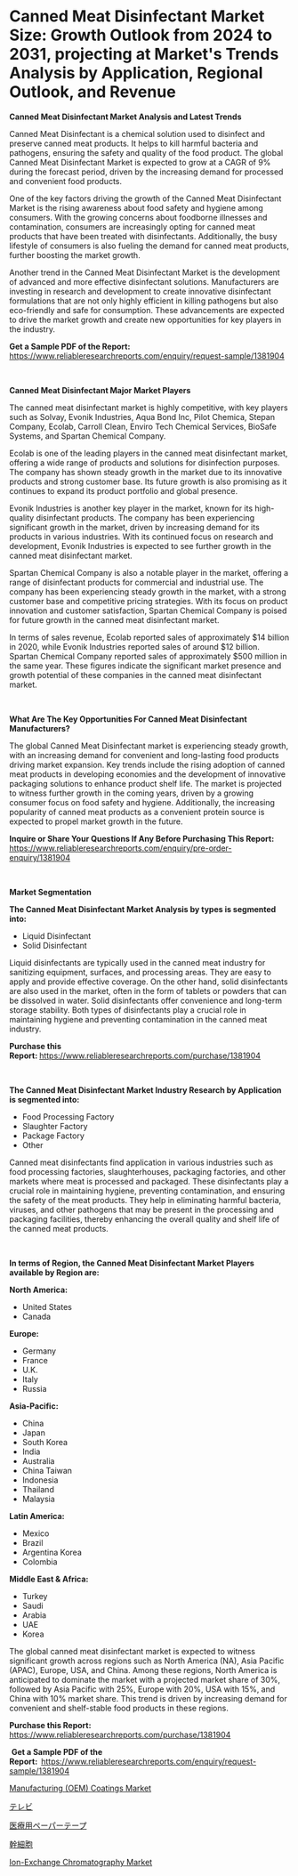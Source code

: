 <p><h1>Canned Meat Disinfectant Market Size: Growth Outlook from 2024 to 2031, projecting at Market's Trends Analysis by Application, Regional Outlook, and Revenue</h1></p><p><strong>Canned Meat Disinfectant Market Analysis and Latest Trends</strong></p>
<p><p>Canned Meat Disinfectant is a chemical solution used to disinfect and preserve canned meat products. It helps to kill harmful bacteria and pathogens, ensuring the safety and quality of the food product. The global Canned Meat Disinfectant Market is expected to grow at a CAGR of 9% during the forecast period, driven by the increasing demand for processed and convenient food products.</p><p>One of the key factors driving the growth of the Canned Meat Disinfectant Market is the rising awareness about food safety and hygiene among consumers. With the growing concerns about foodborne illnesses and contamination, consumers are increasingly opting for canned meat products that have been treated with disinfectants. Additionally, the busy lifestyle of consumers is also fueling the demand for canned meat products, further boosting the market growth.</p><p>Another trend in the Canned Meat Disinfectant Market is the development of advanced and more effective disinfectant solutions. Manufacturers are investing in research and development to create innovative disinfectant formulations that are not only highly efficient in killing pathogens but also eco-friendly and safe for consumption. These advancements are expected to drive the market growth and create new opportunities for key players in the industry.</p></p>
<p><strong>Get a Sample PDF of the Report:&nbsp;</strong> <a href="https://www.reliableresearchreports.com/enquiry/request-sample/1381904">https://www.reliableresearchreports.com/enquiry/request-sample/1381904</a></p>
<p>&nbsp;</p>
<p><strong>Canned Meat Disinfectant Major Market Players</strong></p>
<p><p>The canned meat disinfectant market is highly competitive, with key players such as Solvay, Evonik Industries, Aqua Bond Inc, Pilot Chemica, Stepan Company, Ecolab, Carroll Clean, Enviro Tech Chemical Services, BioSafe Systems, and Spartan Chemical Company. </p><p>Ecolab is one of the leading players in the canned meat disinfectant market, offering a wide range of products and solutions for disinfection purposes. The company has shown steady growth in the market due to its innovative products and strong customer base. Its future growth is also promising as it continues to expand its product portfolio and global presence.</p><p>Evonik Industries is another key player in the market, known for its high-quality disinfectant products. The company has been experiencing significant growth in the market, driven by increasing demand for its products in various industries. With its continued focus on research and development, Evonik Industries is expected to see further growth in the canned meat disinfectant market.</p><p>Spartan Chemical Company is also a notable player in the market, offering a range of disinfectant products for commercial and industrial use. The company has been experiencing steady growth in the market, with a strong customer base and competitive pricing strategies. With its focus on product innovation and customer satisfaction, Spartan Chemical Company is poised for future growth in the canned meat disinfectant market.</p><p>In terms of sales revenue, Ecolab reported sales of approximately $14 billion in 2020, while Evonik Industries reported sales of around $12 billion. Spartan Chemical Company reported sales of approximately $500 million in the same year. These figures indicate the significant market presence and growth potential of these companies in the canned meat disinfectant market.</p></p>
<p>&nbsp;</p>
<p><strong>What Are The Key Opportunities For Canned Meat Disinfectant Manufacturers?</strong></p>
<p><p>The global Canned Meat Disinfectant market is experiencing steady growth, with an increasing demand for convenient and long-lasting food products driving market expansion. Key trends include the rising adoption of canned meat products in developing economies and the development of innovative packaging solutions to enhance product shelf life. The market is projected to witness further growth in the coming years, driven by a growing consumer focus on food safety and hygiene. Additionally, the increasing popularity of canned meat products as a convenient protein source is expected to propel market growth in the future.</p></p>
<p><strong>Inquire or Share Your Questions If Any Before Purchasing This Report:</strong> <a href="https://www.reliableresearchreports.com/enquiry/pre-order-enquiry/1381904">https://www.reliableresearchreports.com/enquiry/pre-order-enquiry/1381904</a></p>
<p>&nbsp;</p>
<p><strong>Market Segmentation</strong></p>
<p><strong>The Canned Meat Disinfectant Market Analysis by types is segmented into:</strong></p>
<p><ul><li>Liquid Disinfectant</li><li>Solid Disinfectant</li></ul></p>
<p><p>Liquid disinfectants are typically used in the canned meat industry for sanitizing equipment, surfaces, and processing areas. They are easy to apply and provide effective coverage. On the other hand, solid disinfectants are also used in the market, often in the form of tablets or powders that can be dissolved in water. Solid disinfectants offer convenience and long-term storage stability. Both types of disinfectants play a crucial role in maintaining hygiene and preventing contamination in the canned meat industry.</p></p>
<p><strong>Purchase this Report:&nbsp;</strong><a href="https://www.reliableresearchreports.com/purchase/1381904">https://www.reliableresearchreports.com/purchase/1381904</a></p>
<p>&nbsp;</p>
<p><strong>The Canned Meat Disinfectant Market Industry Research by Application is segmented into:</strong></p>
<p><ul><li>Food Processing Factory</li><li>Slaughter Factory</li><li>Package Factory</li><li>Other</li></ul></p>
<p><p>Canned meat disinfectants find application in various industries such as food processing factories, slaughterhouses, packaging factories, and other markets where meat is processed and packaged. These disinfectants play a crucial role in maintaining hygiene, preventing contamination, and ensuring the safety of the meat products. They help in eliminating harmful bacteria, viruses, and other pathogens that may be present in the processing and packaging facilities, thereby enhancing the overall quality and shelf life of the canned meat products.</p></p>
<p>&nbsp;</p>
<p><strong>In terms of Region, the Canned Meat Disinfectant Market Players available by Region are:</strong></p>
<p>
    <p> <strong> North America: </strong>
        <ul>
            <li>United States</li>
            <li>Canada</li>
        </ul>
        </p> 
    <p> <strong> Europe: </strong>
        <ul>
            <li>Germany</li>
            <li>France</li>
            <li>U.K.</li>
            <li>Italy</li>
            <li>Russia</li>
        </ul>
        </p> 
    <p> <strong> Asia-Pacific: </strong>
        <ul>
            <li>China</li>
            <li>Japan</li>
            <li>South Korea</li>
            <li>India</li>
            <li>Australia</li>
            <li>China Taiwan</li>
            <li>Indonesia</li>
            <li>Thailand</li>
            <li>Malaysia</li>
        </ul>
        </p> 
    <p> <strong> Latin America: </strong>
        <ul>
            <li>Mexico</li>
            <li>Brazil</li>
            <li>Argentina Korea</li>
            <li>Colombia</li>
        </ul>
        </p> 
    <p> <strong> Middle East & Africa: </strong>
        <ul>
            <li>Turkey</li>
            <li>Saudi</li>
            <li>Arabia</li>
            <li>UAE</li>
            <li>Korea</li>
        </ul>
    </p>
    </p>
<p><p>The global canned meat disinfectant market is expected to witness significant growth across regions such as North America (NA), Asia Pacific (APAC), Europe, USA, and China. Among these regions, North America is anticipated to dominate the market with a projected market share of 30%, followed by Asia Pacific with 25%, Europe with 20%, USA with 15%, and China with 10% market share. This trend is driven by increasing demand for convenient and shelf-stable food products in these regions.</p></p>
<p><strong>Purchase this Report: </strong><a href="https://www.reliableresearchreports.com/purchase/1381904">https://www.reliableresearchreports.com/purchase/1381904</a></p>
<p>&nbsp;<strong>Get a Sample PDF of the Report:&nbsp;&nbsp;</strong><a href="https://www.reliableresearchreports.com/enquiry/request-sample/1381904">https://www.reliableresearchreports.com/enquiry/request-sample/1381904</a></p>
<p><strong></strong></p>
<p><p><a href="https://github.com/fiixsa/Market-Research-Report-List-1/blob/main/manufacturing-oem-coatings-market.md">Manufacturing (OEM) Coatings Market</a></p><p><a href="https://github.com/bucuel854722/Market-Research-Report-List-1/blob/main/8954735194663.md">テレビ</a></p><p><a href="https://medium.com/@ryleebauch2023/%E5%8C%BB%E7%99%82%E7%94%A8%E7%B4%99%E3%83%86%E3%83%BC%E3%83%97%E3%81%AE%E5%B8%82%E5%A0%B4%E8%A6%8F%E6%A8%A1-cagr-%E3%83%88%E3%83%AC%E3%83%B3%E3%83%892024%E5%B9%B4%E3%81%8B%E3%82%892030%E5%B9%B4-f916f53e9996">医療用ペーパーテープ</a></p><p><a href="https://github.com/xemfu2379520/Market-Research-Report-List-1/blob/main/9475687194662.md">幹細胞</a></p><p><a href="https://issuu.com/reportprime-2/docs/ion-exchange-chromatography-market-size-2030.pptx">Ion-Exchange Chromatography Market</a></p></p>